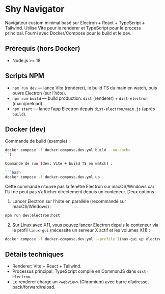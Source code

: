 # Shy Navigator

Navigateur custom minimal basé sur Electron + React + TypeScript + Tailwind. Utilise Vite pour le renderer et TypeScript pour le process principal. Fourni avec Docker/Compose pour le build et le dev.

## Prérequis (hors Docker)

- Node.js >= 18

## Scripts NPM

- `npm run dev` — lance Vite (renderer), le build TS du main en watch, puis ouvre Electron (sur l’hôte).
- `npm run build` — build production: `dist` (renderer) + `dist-electron` (main/preload).
- `npm start` — lance l’app Electron depuis `dist-electron/main.js` (après `build`).

## Docker (dev)

Commande de build (exemple) :

```bash
docker compose -f docker-compose.dev.yml build --no-cache
``)

Commande de run (dev: Vite + build TS en watch) :

```bash
docker compose -f docker-compose.dev.yml up
```

Cette commande n’ouvre pas la fenêtre Electron sur macOS/Windows car l’UI ne peut pas s’afficher directement depuis un conteneur. Deux options :

1) Lancer Electron sur l’hôte en parallèle (recommandé sur macOS/Windows) :

```bash
npm run dev:electron:host
```

2) Sur Linux avec X11, vous pouvez lancer Electron depuis le conteneur via le profil `linux-gui` (nécessite un serveur X actif et les volumes X11) :

```bash
docker compose -f docker-compose.dev.yml --profile linux-gui up electron-linux
```

## Détails techniques

- Renderer: Vite + React + Tailwind.
- Processus principal: TypeScript compilé en CommonJS dans `dist-electron`.
- Le renderer charge un `<webview>` (Chromium) avec barre d’adresse, back/forward/reload.

